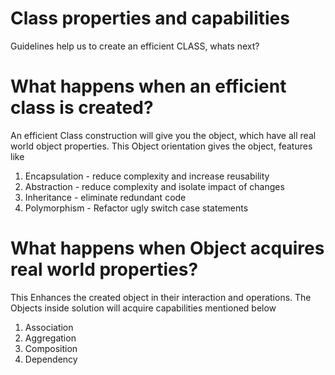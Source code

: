 # Class properties and capabilities

Guidelines help us to create an efficient CLASS, whats next?

# What happens when an efficient class is created?

An efficient Class construction will give you the object, which have all real world object properties. This Object orientation gives the object, features like

1) Encapsulation - reduce complexity and increase reusability
2) Abstraction  - reduce complexity and isolate impact of changes
3) Inheritance - eliminate redundant code
4) Polymorphism - Refactor ugly switch case statements

# What happens when Object acquires real world properties?

This Enhances the created object in their interaction and operations. The Objects inside solution will acquire capabilities mentioned below

1) Association
2) Aggregation
3) Composition
4) Dependency
